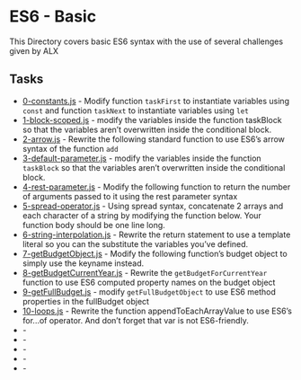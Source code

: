 # ES6 - Basic

This Directory covers basic ES6 syntax with the use of several challenges given by ALX

## Tasks

* [0-constants.js](0-constants.js) - Modify function `taskFirst` to instantiate variables using `const` and function `taskNext` to instantiate variables using `let`
* [1-block-scoped.js](1-block-scoped.js) - modify the variables inside the function taskBlock so that the variables aren’t overwritten inside the conditional block.
* [2-arrow.js](2-arrow.js) - Rewrite the following standard function to use ES6’s arrow syntax of the function `add`
* [3-default-parameter.js](3-default-parameter.js) - modify the variables inside the function `taskBlock` so that the variables aren’t overwritten inside the conditional block.
* [4-rest-parameter.js](4-rest-parameter.js) - Modify the following function to return the number of arguments passed to it using the rest parameter syntax
* [5-spread-operator.js](5-spread-operator.js) - Using spread syntax, concatenate 2 arrays and each character of a string by modifying the function below. Your function body should be one line long.
* [6-string-interpolation.js](6-string-interpolation.js) - Rewrite the return statement to use a template literal so you can the substitute the variables you’ve defined.
* [7-getBudgetObject.js](7-getBudgetObject.js) - Modify the following function’s budget object to simply use the keyname instead.
* [8-getBudgetCurrentYear.js](8-getBudgetCurrentYear.js) - Rewrite the `getBudgetForCurrentYear` function to use ES6 computed property names on the budget object
* [9-getFullBudget.js](9-getFullBudget.js) - modify `getFullBudgetObject` to use ES6 method properties in the fullBudget object
* [10-loops.js](10-loops.js) - Rewrite the function appendToEachArrayValue to use ES6’s for...of operator. And don’t forget that var is not ES6-friendly.
* []() -
* []() -
* []() -
* []() -
* []() -
